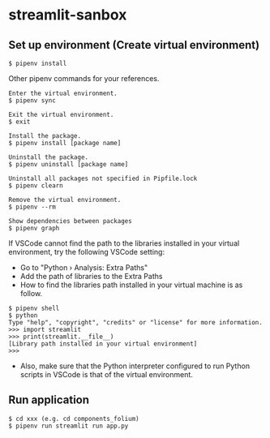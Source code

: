 # streamlit-sanbox

## Set up environment (Create virtual environment)
```
$ pipenv install
```

Other pipenv commands for your references.
```
Enter the virtual environment.
$ pipenv sync

Exit the virtual environment.
$ exit

Install the package.
$ pipenv install [package name]

Uninstall the package.
$ pipenv uninstall [package name]

Uninstall all packages not specified in Pipfile.lock
$ pipenv clearn

Remove the virtual environment.
$ pipenv --rm

Show dependencies between packages
$ pipenv graph
```

If VSCode cannot find the path to the libraries installed in your virtual environment, try the following VSCode setting:
* Go to "Python › Analysis: Extra Paths"
* Add the path of libraries to the Extra Paths
* How to find the libraries path installed in your virtual machine is as follow.
```
$ pipenv shell
$ python 
Type "help", "copyright", "credits" or "license" for more information.
>>> import streamlit
>>> print(streamlit.__file__)
[Library path installed in your virtual environment]
>>> 
```
* Also, make sure that the Python interpreter configured to run Python scripts in VSCode is that of the virtual environment.


## Run application
```
$ cd xxx (e.g. cd components_folium)
$ pipenv run streamlit run app.py
```
